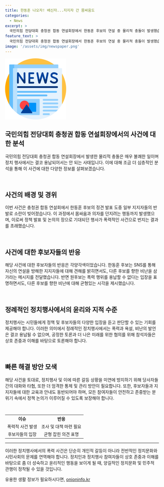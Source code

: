 ```yaml
---
title: 한동훈 나오자! 배신자...지지자 간 몸싸움도
categories:
  - News
excerpt: >
  국민의힘 전당대회 충청권 합동 연설회장에서 한동훈 후보의 연설 중 물리적 충돌이 발생했습니다. 일부 지지자들의 야유로 장소가 소란스러워지자 몸싸움과 의자 던지기 사태가 벌어졌습니다. 후보들은 SNS를 통해 상대편 지지자들의 행동을 비판하고, 행동의 책임을 떠넘기는 행위를 용납할 수 없다고 밝혔습니다. 충남 천안시 유관순체육관에서 발생한 사태는 거센 논란을 불러일으키고 있습니다.
feature_text: >
  국민의힘 전당대회 충청권 합동 연설회장에서 한동훈 후보의 연설 중 물리적 충돌이 발생했습니다. 일부 지지자들의 야유로 장소가 소란스러워지자 몸싸움과 의자 던지기 사태가 벌어졌습니다. 후보들은 SNS를 통해 상대편 지지자들의 행동을 비판하고, 행동의 책임을 떠넘기는 행위를 용납할 수 없다고 밝혔습니다. 충남 천안시 유관순체육관에서 발생한 사태는 거센 논란을 불러일으키고 있습니다.
image: '/assets/img/newspaper.png'
---
```


<p><img src="/assets/img/newspaper.png" alt="kimp 속보" /></p>

<h2 data-ke-size="size26">국민의힘 전당대회 충청권 합동 연설회장에서의 사건에 대한 분석</h2>

<p>국민의힘 전당대회 충청권 합동 연설회장에서 발생한 물리적 충돌은 매우 불쾌한 일이며 정치 행사에서는 결코 용납되어서는 안 되는 사태입니다. 이에 대해 조금 더 심층적인 분석을 통해 이 사건에 대한 다양한 정보를 살펴보겠습니다.</p>

<p data-ke-size="size16">&nbsp;</p>

<h2 data-ke-size="size24">사건의 배경 및 경위</h2>

<p>이번 사건은 충청권 합동 연설회에서 한동훈 후보의 정견 발표 도중 일부 지지자들의 반발로 소란이 빚어졌습니다. 이 과정에서 몸싸움과 의자를 던지려는 행동까지 발생했으며, 이로써 정책 발표 및 논의의 장으로 기대되던 행사가 폭력적인 사건으로 번지는 결과를 초래했습니다.</p>

<p data-ke-size="size16">&nbsp;</p>

<h2 data-ke-size="size24">사건에 대한 후보자들의 반응</h2>

<p>해당 사건에 대한 후보자들의 반응은 각양각색이었습니다. 한동훈 후보는 SNS를 통해 자신의 연설을 방해한 지지자들에 대해 견해를 밝히면서도, 다른 후보를 향한 비난을 삼가라는 메시지를 전달했습니다. 반면 원후보는 폭력 행위를 용납할 수 없다는 입장을 표명하면서도, 다른 후보를 향한 비난에 대해 균형있는 시각을 제시했습니다.</p>

<p data-ke-size="size16">&nbsp;</p>

<h2 data-ke-size="size24">정례적인 정치행사에서의 윤리와 지적 수준</h2>

<p>정치행사는 시민들에게 정책 및 후보자들의 다양한 입장을 듣고 판단할 수 있는 기회를 제공해야 합니다. 이러한 의미에서 정례적인 정치행사에서는 폭력과 욕설, 비난의 발언은 결코 용납될 수 없으며, 공정한 토론과 더 나은 미래를 위한 협의를 위해 참석자들은 상호 존중과 이해를 바탕으로 토론해야 합니다.</p>

<p data-ke-size="size16">&nbsp;</p>

<h2 data-ke-size="size24">빠른 해결 방안 모색</h2>

<p>해당 사건을 토대로, 정치행사 및 이에 따른 갈등 상황을 미연에 방지하기 위해 당사자들 간의 대화와 타협, 또한 더 엄격한 통제 및 관리 방안이 필요합니다. 또한, 후보자들과 지지자들에 대한 교육과 안내도 동반되어야 하며, 모든 참여자들이 안전하고 존중받는 분위기 속에서 정책 논의가 이루어질 수 있도록 보장해야 합니다.</p>

<p data-ke-size="size16">&nbsp;</p>

<table>
  <tr>
    <td style="text-align: center; height: 17px;"><b>이슈</b></td>
    <td style="text-align: center; height: 17px;"><b>반응</b></td>
  </tr>
  <tr>
    <td style="text-align: center;">폭력적 사건 발생</td>
    <td style="text-align: center;">조사 및 대책 마련 필요</td>
  <tr>
    <td style="text-align: center;">후보자들의 입장</td>
    <td style="text-align: center;">균형 잡힌 의견 표명</td>
  </tr>
</table>

<hr>

<p>이러한 정치행사에서의 폭력 사건은 단순히 개인적 갈등이 아니라 전반적인 정치문화와 시민사회의 문제를 연역해야 합니다. 정치인과 정치행사 참여자들이 상호 존중과 이해를 바탕으로 좀 더 성숙하고 윤리적인 행동을 보이게 될 때, 양길적인 정치문화 및 민주적 관행이 정착될 수 있을 것입니다.</p>
유용한 생활 정보가 필요하시다면, <a href="https://onioninfo.kr" rel="dofollow">onioninfo.kr</a>


